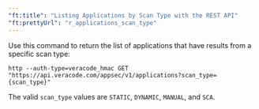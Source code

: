 ```yaml
---
"ft:title": "Listing Applications by Scan Type with the REST API"
"ft:prettyUrl": "r_applications_scan_type"
---
```

Use this command to return the list of applications that have results from a specific scan type:

```shell
http --auth-type=veracode_hmac GET "https://api.veracode.com/appsec/v1/applications?scan_type={scan_type}"
```

The valid `scan_type` values are `STATIC`, `DYNAMIC`, `MANUAL`, and `SCA`.
